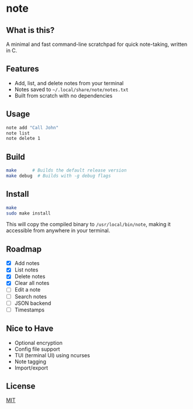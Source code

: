 # note

## What is this?
A minimal and fast command-line scratchpad for quick note-taking, written in C.

## Features
- Add, list, and delete notes from your terminal
- Notes saved to `~/.local/share/note/notes.txt`
- Built from scratch with no dependencies

## Usage

```bash
note add "Call John"
note list
note delete 1
```

## Build

```bash
make      # Builds the default release version
make debug  # Builds with -g debug flags
```

## Install

```bash
make
sudo make install
```
This will copy the compiled binary to `/usr/local/bin/note`, making it accessible from anywhere in your terminal.

## Roadmap
- [x] Add notes
- [x] List notes
- [x] Delete notes
- [x] Clear all notes
- [ ] Edit a note
- [ ] Search notes
- [ ] JSON backend
- [ ] Timestamps

## Nice to Have
- Optional encryption
- Config file support
- TUI (terminal UI) using ncurses
- Note tagging
- Import/export

## License

[MIT](https://github.com/nicolast654/note/blob/main/LICENSE)
